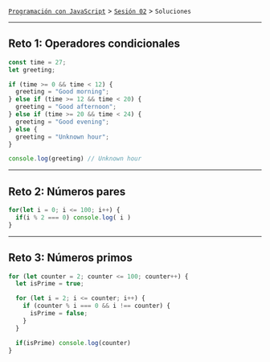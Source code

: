 [`Programación con JavaScript`](../../Readme.md) > [`Sesión 02`](../Readme.md) > `Soluciones`

---

## Reto 1: Operadores condicionales

```javascript
const time = 27;
let greeting;

if (time >= 0 && time < 12) {
  greeting = "Good morning";
} else if (time >= 12 && time < 20) {
  greeting = "Good afternoon";
} else if (time >= 20 && time < 24) {
  greeting = "Good evening";
} else {
  greeting = "Unknown hour";
}

console.log(greeting) // Unknown hour
```

---

## Reto 2: Números pares

```javascript
for(let i = 0; i <= 100; i++) {
  if(i % 2 === 0) console.log( i )
}
```

---

## Reto 3: Números primos

```javascript
for (let counter = 2; counter <= 100; counter++) {
  let isPrime = true;

  for (let i = 2; i <= counter; i++) {
    if (counter % i === 0 && i !== counter) {
      isPrime = false;
    }
  }

  if(isPrime) console.log(counter)
}
```
